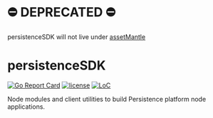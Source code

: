 # ⛔️ DEPRECATED ⛔️
persistenceSDK will not live under [assetMantle](https://github.com/assetmantleone)
# persistenceSDK

[![Go Report Card](https://goreportcard.com/badge/github.com/persistenceOne/persistenceSDK)](https://goreportcard.com/report/github.com/persistenceOne/persistenceSDK)
[![license](https://img.shields.io/github/license/persistenceOne/persistenceSDK.svg)](https://github.com/persistenceOne/persistenceSDK/blob/master/LICENSE)
[![LoC](https://tokei.rs/b1/github/persistenceOne/persistenceSDK)](https://github.com/persistenceOne/persistenceSDK)

Node modules and client utilities to build Persistence platform node applications.
